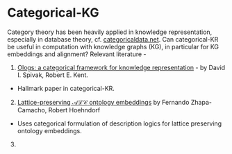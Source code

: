 # Categorical-KG

Category theory has been heavily applied in knowledge representation, especially in database theory, cf. [categoricaldata.net](https://www.categoricaldata.net). Can categorical-KR be useful in computation with knowledge graphs (KG), in particular for KG embeddings and alignment?
Relevant literature - 
1. [Ologs: a categorical framework for knowledge representation](https://arxiv.org/abs/1102.1889) - by David I. Spivak, Robert E. Kent. 
  - Hallmark paper in categorical-KR. 
2. [Lattice-preserving $\mathcal{ALC}$ ontology embeddings](https://arxiv.org/abs/2305.07163) by Fernando Zhapa-Camacho, Robert Hoehndorf 
  - Uses categorical formulation of description logics for lattice preserving ontology embeddings. 
3. 





